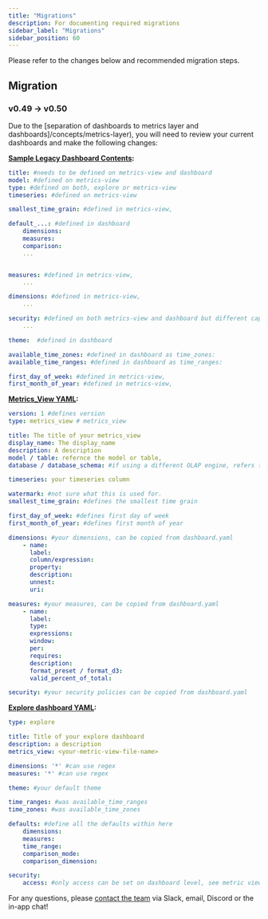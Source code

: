 ```yaml
---
title: "Migrations"
description: For documenting required migrations
sidebar_label: "Migrations"
sidebar_position: 60
---
```


Please refer to the changes below and recommended migration steps.

## Migration

### v0.49 -> v0.50

Due to the [separation of dashboards to metrics layer and dashboards]/concepts/metrics-layer), you will need to review your current dashboards and make the following changes:

**[Sample Legacy Dashboard Contents](https://docs.rilldata.com/reference/project-files/dashboards):**

```yaml
title: #needs to be defined on metrics-view and dashboard
model: #defined on metrics-view
type: #defined on both, explore or metrics-view
timeseries: #defined on metrics-view

smallest_time_grain: #defined in metrics-view, 

default_...: #defined in dashboard
    dimensions:
    measures:
    comparison:
    ...


measures: #defined in metrics-view, 
    ...

dimensions: #defined in metrics-view, 
    ...

security: #defined on both metrics-view and dashboard but different capabilities
    ...

theme:  #defined in dashboard

available_time_zones: #defined in dashboard as time_zones:
available_time_ranges: #defined in dashboard as time_ranges:

first_day_of_week: #defined in metrics-view,
first_month_of_year: #defined in metrics-view,

```

**[Metrics_View YAML](/reference/project-files/metrics-view):**
```yaml
version: 1 #defines version 
type: metrics_view # metrics_view

title: The title of your metrics_view
display_name: The display_name
description: A description
model / table: refernce the model or table, 
database / database_schema: #if using a different OLAP engine, refers to database and schema (usually not required)

timeseries: your timeseries column

watermark: #not sure what this is used for.
smallest_time_grain: #defines the smallest time grain 

first_day_of_week: #defines first day of week
first_month_of_year: #defines first month of year

dimensions: #your dimensions, can be copied from dashboard.yaml
    - name:
      label:
      column/expression:
      property:
      description:
      unnest:
      uri:

measures: #your measures, can be copied from dashboard.yaml
    - name:
      label:
      type:
      expressions:
      window:
      per:
      requires:
      description:
      format_preset / format_d3:
      valid_percent_of_total:

security: #your security policies can be copied from dashboard.yaml
```

**[Explore dashboard YAML](/reference/project-files/dashboards):**
```yaml
type: explore

title: Title of your explore dashboard
description: a description
metrics_view: <your-metric-view-file-name>

dimensions: '*' #can use regex
measures: '*' #can use regex

theme: #your default theme

time_ranges: #was available_time_ranges
time_zones: #was available_time_zones

defaults: #define all the defaults within here
    dimensions:
    measures:
    time_range:
    comparison_mode:
    comparison_dimension:

security:
    access: #only access can be set on dashboard level, see metric view for detailed access policy
```

For any questions, please [contact the team](https://docs.rilldata.com/contact) via Slack, email, Discord or the in-app chat!
